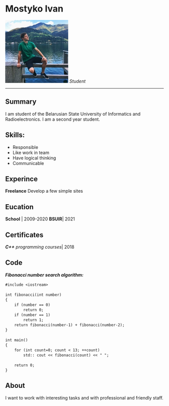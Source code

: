 # Mostyko Ivan
![Аватарка](./img.jpg)
_Student_
****

## Summary
I am student of the Belarusian State University of Informatics and Radioelectronics. I am a second year student.

## Skills:
* Responsible
* Like work in team
* Have logical thinking
* Communicable

## Experince
**Freelance**
Develop a few simple sites

## Eucation
__School__ | 2009-2020
__BSUIR__| 2021

## Certificates
_**C++** programming courses_| 2018
## Code
_**Fibonacci number search algorithm:**_
```
#include <iostream>
 
int fibonacci(int number)
{
    if (number == 0)
        return 0;  
    if (number == 1)
        return 1; 
    return fibonacci(number-1) + fibonacci(number-2);
}

int main()
{
    for (int count=0; count < 13; ++count)
        std:: cout << fibonacci(count) << " ";
 
    return 0;
}
```
## About
I want to work with interesting tasks and with professional and friendly staff.